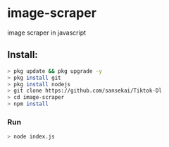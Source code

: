 # image-scraper
image scraper in javascript

## Install:
```bash
> pkg update && pkg upgrade -y
> pkg install git
> pkg install nodejs
> git clone https://github.com/sansekai/Tiktok-Dl
> cd image-scraper
> npm install
```

### Run
```bash
> node index.js
```
